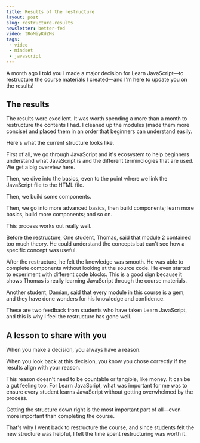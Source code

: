 ```yaml
---
title: Results of the restructure
layout: post
slug: restructure-results
newsletter: better-fed
video: tRoMiyKdZMs
tags:
 - video
 - mindset
 - javascript
---
```


A month ago I told you I made a major decision for Learn JavaScript—to restructure the course materials I created—and I'm here to update you on the results!

<!--more-->

## The results

The results were excellent. It was worth spending a more than a month to restructure the contents I had. I cleaned up the modules (made them more concise) and placed them in an order that beginners can understand easily.

Here's what the current structure looks like.

First of all, we go through JavaScript and it's ecosystem to help beginners understand what JavaScript is and the different terminologies that are used. We get a big overview here.

Then, we dive into the basics, even to the point where we link the JavaScript file to the HTML file.

Then, we build some components.

Then, we go into more advanced basics, then build components; learn more basics, build more components; and so on.

This process works out really well.

Before the restructure, One student, Thomas, said that module 2 contained too much theory. He could understand the concepts but can't see how a specific concept was useful.

After the restructure, he felt the knowledge was smooth. He was able to complete components without looking at the source code. He even started to experiment with different code blocks. This is a good sign because it shows Thomas is really learning JavaScript through the course materials.

Another student, Damian, said that every module in this course is a gem; and they have done wonders for his knowledge and confidence.

These are two feedback from students who have taken Learn JavaScript, and this is why I feel the restructure has gone well.

## A lesson to share with you

When you make a decision, you always have a reason.

When you look back at this decision, you know you chose correctly if the results align with your reason.

This reason doesn't need to be countable or tangible, like money. It can be a gut feeling too. For Learn JavaScript, what was important for me was to ensure every student learns JavaScript without getting overwhelmed by the process.

Getting the structure down right is the most important part of all—even more important than completing the course.

That's why I went back to restructure the course, and since students felt the new structure was helpful, I felt the time spent restructuring was worth it.
